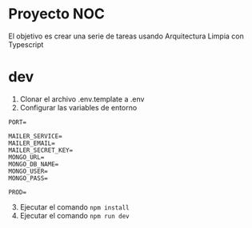 # Proyecto NOC

El objetivo es crear una serie de tareas usando Arquitectura Limpia con Typescript

# dev
1. Clonar el archivo .env.template a .env
2. Configurar las variables de entorno
```
PORT=

MAILER_SERVICE=
MAILER_EMAIL=
MAILER_SECRET_KEY=
MONGO_URL=
MONGO_DB_NAME=
MONGO_USER=
MONGO_PASS=

PROD=
```

3. Ejecutar el comando ```npm install ```
4. Ejecutar el comando ```npm run dev ```